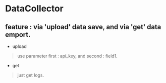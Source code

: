 # DataCollector

## feature : via 'upload' data save, and via 'get' data emport.
* upload
> use parameter first : api_key, and second : field1.

* get
> just get logs.
